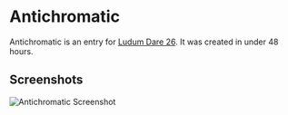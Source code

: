 Antichromatic
=============

Antichromatic is an entry for [Ludum Dare 26](http://www.ludumdare.com). It was created in under 48 hours.

Screenshots
-----------

![Antichromatic Screenshot](/res/ss/ss1.jpg)